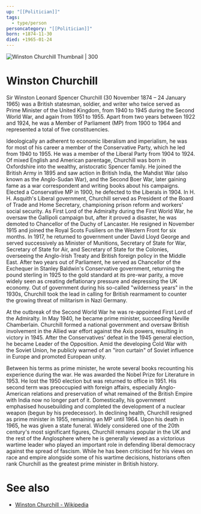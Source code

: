 ```yaml
---
up: "[[Politician]]"
tags:
  - type/person
personcategory: "[[Politician]]"
born: +1874-11-30
died: +1965-01-24
---
```

![Winston Churchill Thumbnail | 300](https://upload.wikimedia.org/wikipedia/commons/b/bc/Sir_Winston_Churchill_-_19086236948.jpg)
# Winston Churchill 
Sir Winston Leonard Spencer Churchill (30 November 1874 – 24 January 1965) was a British statesman, soldier, and writer who twice served as Prime Minister of the United Kingdom, from 1940 to 1945 during the Second World War, and again from 1951 to 1955. Apart from two years between 1922 and 1924, he was a Member of Parliament (MP) from 1900 to 1964 and represented a total of five constituencies. 

Ideologically an adherent to economic liberalism and imperialism, he was for most of his career a member of the Conservative Party, which he led from 1940 to 1955. He was a member of the Liberal Party from 1904 to 1924. Of mixed English and American parentage, Churchill was born in Oxfordshire into the wealthy, aristocratic Spencer family. He joined the British Army in 1895 and saw action in British India, the Mahdist War (also known as the Anglo-Sudan War), and the Second Boer War, later gaining fame as a war correspondent and writing books about his campaigns. Elected a Conservative MP in 1900, he defected to the Liberals in 1904. In H. H. Asquith's Liberal government, Churchill served as President of the Board of Trade and Home Secretary, championing prison reform and workers' social security. As First Lord of the Admiralty during the First World War, he oversaw the Gallipoli campaign but, after it proved a disaster, he was demoted to Chancellor of the Duchy of Lancaster. He resigned in November 1915 and joined the Royal Scots Fusiliers on the Western Front for six months. In 1917, he returned to government under David Lloyd George and served successively as Minister of Munitions, Secretary of State for War, Secretary of State for Air, and Secretary of State for the Colonies, overseeing the Anglo-Irish Treaty and British foreign policy in the Middle East. After two years out of Parliament, he served as Chancellor of the Exchequer in Stanley Baldwin's Conservative government, returning the pound sterling in 1925 to the gold standard at its pre-war parity, a move widely seen as creating deflationary pressure and depressing the UK economy. Out of government during his so-called "wilderness years" in the 1930s, Churchill took the lead in calling for British rearmament to counter the growing threat of militarism in Nazi Germany. 

At the outbreak of the Second World War he was re-appointed First Lord of the Admiralty. In May 1940, he became prime minister, succeeding Neville Chamberlain. Churchill formed a national government and oversaw British involvement in the Allied war effort against the Axis powers, resulting in victory in 1945. After the Conservatives' defeat in the 1945 general election, he became Leader of the Opposition. Amid the developing Cold War with the Soviet Union, he publicly warned of an "iron curtain" of Soviet influence in Europe and promoted European unity. 

Between his terms as prime minister, he wrote several books recounting his experience during the war. He was awarded the Nobel Prize for Literature in 1953. He lost the 1950 election but was returned to office in 1951. His second term was preoccupied with foreign affairs, especially Anglo-American relations and preservation of what remained of the British Empire with India now no longer part of it. Domestically, his government emphasised housebuilding and completed the development of a nuclear weapon (begun by his predecessor). In declining health, Churchill resigned as prime minister in 1955, remaining an MP until 1964. Upon his death in 1965, he was given a state funeral. Widely considered one of the 20th century's most significant figures, Churchill remains popular in the UK and the rest of the Anglosphere where he is generally viewed as a victorious wartime leader who played an important role in defending liberal democracy against the spread of fascism. While he has been criticised for his views on race and empire alongside some of his wartime decisions, historians often rank Churchill as the greatest prime minister in British history.
# See also
- [Winston Churchill - Wikipedia](https://en.wikipedia.org/wiki/Winston_Churchill)


